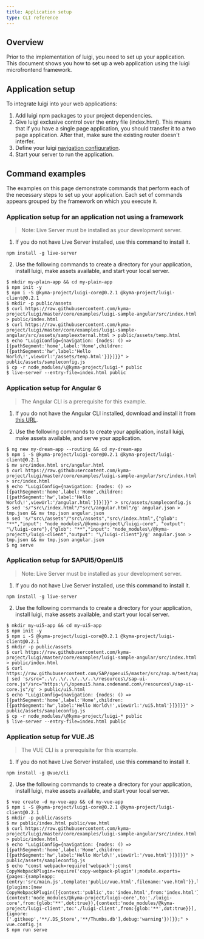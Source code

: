 ```yaml
---
title: Application setup
type: CLI reference
---
```


## Overview

Prior to the implementation of luigi, you need to set up your application. This document shows you how to set up a web application using the luigi microfrontend framework.

## Application setup

To integrate luigi into your web applications:

1. Add luigi npm packages to your project dependencies. 
2. Give luigi exclusive control over the entry file (index.html). This means that if you have a single page application, you should transfer it to a two page application. After that, make sure the existing router doesn't interfer.
3. Define your luigi [navigation configuration](002-lcr-nav-config.md).
4. Start your server to run the application.

## Command examples

The examples on this page demonstrate commands that perform each of the necessary steps to set up your application. Each set of commands appears grouped by the framework on which you execute it.

### Application setup for an application not using a framework

> Note: Live Server must be installed as your development server.

1. If you do not have Live Server installed, use this command to install it.

````
npm install -g live-server
````

2. Use the following commands to create a directory for your application, install luigi, make assets available, and start your local server.

````
$ mkdir my-plain-app && cd my-plain-app
$ npm init -y
$ npm i -S @kyma-project/luigi-core@0.2.1 @kyma-project/luigi-client@0.2.1
$ mkdir -p public/assets
$ curl https://raw.githubusercontent.com/kyma-project/luigi/master/core/examples/luigi-sample-angular/src/index.html > public/index.html
$ curl https://raw.githubusercontent.com/kyma-project/luigi/master/core/examples/luigi-sample-angular/src/assets/sampleexternal.html > public/assets/temp.html
$ echo "LuigiConfig={navigation: {nodes: () => [{pathSegment:'home',label:'Home',children:[{pathSegment:'hw',label:'Hello World\!',viewUrl:'/assets/temp.html'}]}]}}" > public/assets/sampleconfig.js
$ cp -r node_modules/\@kyma-project/luigi-* public
$ live-server --entry-file=index.html public

````

### Application setup for Angular 6

> The Angular CLI is a prerequisite for this example.

1. If you do not have the Angular CLI installed, download and install it from [this URL](https://cli.angular.io/).

2. Use the following commands to create your application, install luigi, make assets available, and serve your application.

````
$ ng new my-dream-app --routing && cd my-dream-app
$ npm i -S @kyma-project/luigi-core@0.2.1 @kyma-project/luigi-client@0.2.1
$ mv src/index.html src/angular.html
$ curl https://raw.githubusercontent.com/kyma-project/luigi/master/core/examples/luigi-sample-angular/src/index.html > src/index.html
$ echo "LuigiConfig={navigation: {nodes: () => [{pathSegment:'home',label:'Home',children:[{pathSegment:'hw',label:'Hello World\!',viewUrl:'/angular.html'}]}]}}" > src/assets/sampleconfig.js
$ sed 's/"src\/index.html"/"src\/angular.html"/g' angular.json > tmp.json && mv tmp.json angular.json
$ sed 's/"src\/assets"/"src\/assets","src\/index.html",{"glob": "**","input": "node_modules\/@kyma-project\/luigi-core", "output": "\/luigi-core"},{"glob": "**","input": "node_modules\/@kyma-project\/luigi-client","output": "\/luigi-client"}/g' angular.json > tmp.json && mv tmp.json angular.json
$ ng serve

````

### Application setup for SAPUI5/OpenUI5

> Note: Live Server must be installed as your development server.

1. If you do not have Live Server installed, use this command to install it.

````
npm install -g live-server
````

2. Use the following commands to create a directory for your application, install luigi, make assets available, and start your local server.

````
$ mkdir my-ui5-app && cd my-ui5-app
$ npm init -y
$ npm i -S @kyma-project/luigi-core@0.2.1 @kyma-project/luigi-client@0.2.1
$ mkdir -p public/assets
$ curl https://raw.githubusercontent.com/kyma-project/luigi/master/core/examples/luigi-sample-angular/src/index.html > public/index.html
$ curl https://raw.githubusercontent.com/SAP/openui5/master/src/sap.m/test/sap/m/demokit/helloworld/index.html  | sed 's/src="..\/..\/..\/..\/..\/resources\/sap-ui-core.js"/src="https:\/\/openui5.hana.ondemand.com\/resources\/sap-ui-core.js"/g' > public/ui5.html
$ echo "LuigiConfig={navigation: {nodes: () => [{pathSegment:'home',label:'Home',children:[{pathSegment:'hw',label:'Hello World\!',viewUrl:'/ui5.html'}]}]}}" > public/assets/sampleconfig.js
$ cp -r node_modules/\@kyma-project/luigi-* public
$ live-server --entry-file=index.html public

````

### Application setup for VUE.JS

> The VUE CLI is a prerequisite for this example.

1. If you do not have Live Server installed, use this command to install it.

````
npm install -g @vue/cli
````

2. Use the following commands to create a directory for your application, install luigi, make assets available, and start your local server.

````
$ vue create -d my-vue-app && cd my-vue-app
$ npm i -S @kyma-project/luigi-core@0.2.1 @kyma-project/luigi-client@0.2.1
$ mkdir -p public/assets
$ mv public/index.html public/vue.html
$ curl https://raw.githubusercontent.com/kyma-project/luigi/master/core/examples/luigi-sample-angular/src/index.html > public/index.html
$ echo "LuigiConfig={navigation: {nodes: () => [{pathSegment:'home',label:'Home',children:[{pathSegment:'hw',label:'Hello World\!',viewUrl:'/vue.html'}]}]}}" > public/assets/sampleconfig.js
$ echo "const webpack=require('webpack');const CopyWebpackPlugin=require('copy-webpack-plugin');module.exports={pages:{sampleapp:{entry:'src/main.js',template:'public/vue.html',filename:'vue.html'}},lintOnSave:true,runtimeCompiler:true,outputDir:'dist',configureWebpack:{plugins:[new CopyWebpackPlugin([{context:'public',to:'index.html',from:'index.html'},{context:'node_modules/@kyma-project/luigi-core',to:'./luigi-core',from:{glob:'**',dot:true}},{context:'node_modules/@kyma-project/luigi-client',to:'./luigi-client',from:{glob:'**',dot:true}}],{ignore:['.gitkeep','**/.DS_Store','**/Thumbs.db'],debug:'warning'})]}};" > vue.config.js
$ npm run serve
````